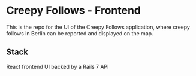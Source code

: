 # Creepy Follows - Frontend
This is the repo for the UI of the Creepy Follows application, where creepy follows in Berlin can be reported and displayed on the map.
## Stack
React frontend UI backed by a Rails 7 API
